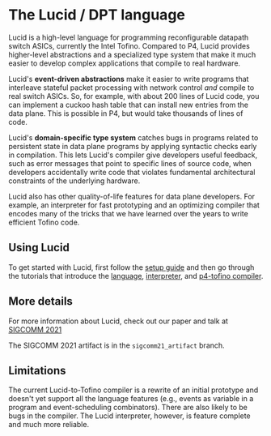 # The Lucid / DPT language

Lucid is a high-level language for programming reconfigurable datapath switch ASICs, currently the Intel Tofino. Compared to P4, Lucid provides higher-level abstractions and a specialized type system that make it much easier to develop complex applications that compile to real hardware.

Lucid's **event-driven abstractions** make it easier to write programs that interleave stateful packet processing with network control *and* compile to real switch ASICs. So, for example, with about 200 lines of Lucid code, you can implement a cuckoo hash table that can install new entries from the data plane. This is possible in P4, but would take thousands of lines of code. 

Lucid's **domain-specific type system** catches bugs in programs related to persistent state in data plane programs by applying syntactic checks early in compilation. This lets Lucid's compiler give developers useful  feedback, such as error messages that point to specific lines of source code, when developers accidentally write code that violates fundamental architectural constraints of the underlying hardware. 

Lucid also has other quality-of-life features for data plane developers. For example, an interpreter for fast prototyping and an optimizing compiler that encodes many of the tricks that we have learned over the years to write efficient Tofino code.


## Using Lucid

To get started with Lucid, first follow the [setup guide](docs/setup.md) and then go through the tutorials that introduce the [language](docs/tutorial_language.md), [interpreter](docs/tutorial_interpreter.md), and [p4-tofino compiler](docs/tutorial_compiler.md).


## More details
For more information about Lucid, check out our paper and talk at [SIGCOMM 2021](https://conferences.sigcomm.org/sigcomm/2021/program.html)

The SIGCOMM 2021 artifact is in the ``sigcomm21_artifact`` branch.


## Limitations
The current Lucid-to-Tofino compiler is a rewrite of an initial prototype and doesn't yet support all the language features (e.g., events as variable in a program and event-scheduling combinators). There are also likely to be bugs in the compiler. The Lucid interpreter, however, is feature complete and much more reliable.
